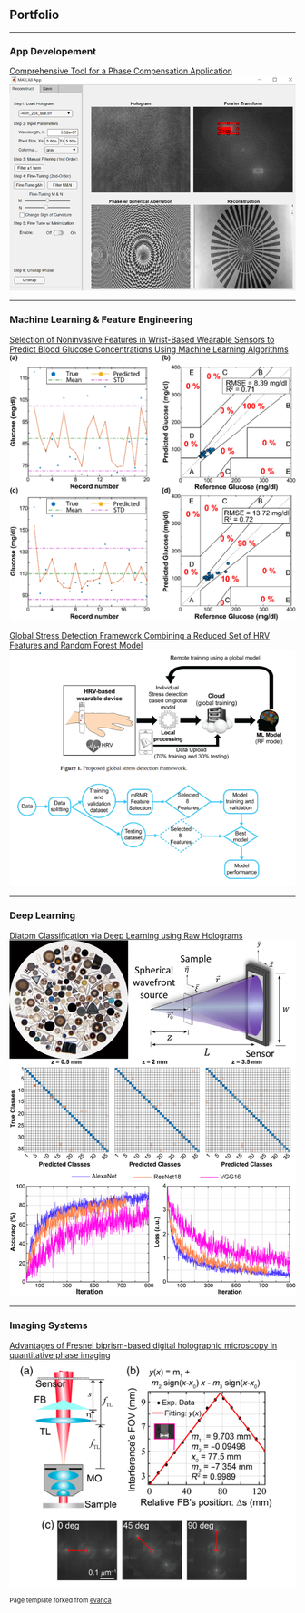 ## Portfolio

---
### App Developement
[Comprehensive Tool for a Phase Compensation Application](notele_App_page.md)
<img src="images/noteleApp/Picture3.png?raw=true"/>

---
### Machine Learning & Feature Engineering
[Selection of Noninvasive Features in Wrist-Based Wearable Sensors to Predict Blood Glucose Concentrations Using Machine Learning Algorithms](nicgm.md)
<img src="images/nicgm/Picture8.png?raw=true"/>

[Global Stress Detection Framework Combining a Reduced Set of HRV Features and Random Forest Model](stress_detection.md)
<img src="images/stress.png?raw=true"/>

---
### Deep Learning
[Diatom Classification via Deep Learning using Raw Holograms](diatoms.md)
<img src="images/diatoms/Picture2.png?raw=true"/>

---
### Imaging Systems
[Advantages of Fresnel biprism-based digital holographic microscopy in quantitative phase imaging](fresnel_biprism.md)
<img src="images/fresnel.png?raw=true"/>

<p style="font-size:11px">Page template forked from <a href="https://github.com/evanca/quick-portfolio">evanca</a></p>
<!-- Remove above link if you don't want to attibute -->
